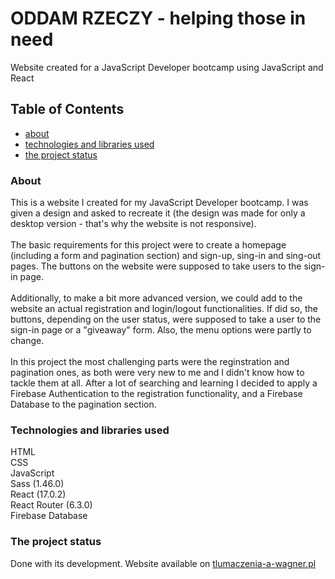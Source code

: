 # ODDAM RZECZY - helping those in need
Website created for a JavaScript Developer bootcamp using JavaScript and React

## Table of Contents
* [about](#about)
* [technologies and libraries used](#technologies-and-libraries-used)
* [the project status](#the-project-status)


### About 
This is a website I created for my JavaScript Developer bootcamp. I was given a design and asked to recreate it (the design was made for only a desktop version - that's why the website is not responsive).<br/><br/>
The basic requirements for this project were to create a homepage (including a form and pagination section) and sign-up, sing-in and sing-out pages. The buttons on the website were supposed to take users to the sign-in page.<br/><br/>
Additionally, to make a bit more advanced version, we could add to the website an actual registration and login/logout functionalities. If did so, the buttons, depending on the user status, were supposed to take a user to the sign-in page or a "giveaway" form. Also, the menu options were partly to change.<br/><br/>
In this project the most challenging parts were the reginstration and pagination ones, as both were very new to me and I didn't know how to tackle them at all. After a lot of searching and learning I decided to apply a Firebase Authentication to the registration functionality, and a Firebase Database to the pagination section. 

### Technologies and libraries used
HTML<br/>
CSS<br/>
JavaScript<br/>
Sass (1.46.0)<br/>
React (17.0.2)<br/>
React Router (6.3.0)<br/>
Firebase Database<br/>

### The project status
Done with its development. Website available on [tlumaczenia-a-wagner.pl](https://tlumaczenia-a-wagner.pl/)
